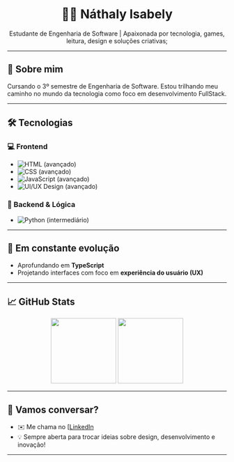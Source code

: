 <h1 align="center">👩‍💻 Náthaly Isabely</h1>

<p align="center">
  Estudante de Engenharia de Software | Apaixonada por tecnologia, games, leitura, design e soluções criativas;
</p>

---

## 🚀 Sobre mim

Cursando o 3º semestre de Engenharia de Software. Estou trilhando meu caminho no mundo da tecnologia como foco em desenvolvimento FullStack.

---

## 🛠️ Tecnologias

### 💻 Frontend
- ![HTML](https://img.shields.io/badge/-HTML5-E34F26?logo=html5&logoColor=white) (avançado)
- ![CSS](https://img.shields.io/badge/-CSS3-1572B6?logo=css3&logoColor=white) (avançado)
- ![JavaScript](https://img.shields.io/badge/-JavaScript-F7DF1E?logo=javascript&logoColor=black) (avançado)
- ![UI/UX Design](https://img.shields.io/badge/-UI%2FUX%20Design-purple?logo=figma&logoColor=white) (avançado)

### 🐍 Backend & Lógica
- ![Python](https://img.shields.io/badge/-Python-3776AB?logo=python&logoColor=white) (intermediário)
---

## 🌱 Em constante evolução

- Aprofundando em **TypeScript**
- Projetando interfaces com foco em **experiência do usuário (UX)**

---

## 📈 GitHub Stats

<p align="center">
  <img height="150em" src="https://github-readme-stats.vercel.app/api?username=nathalysilva&show_icons=true&theme=radical" />
  <img height="150em" src="https://github-readme-stats.vercel.app/api/top-langs/?username=nathalysilva&layout=compact&theme=radical"/>
</p>

---

## 💬 Vamos conversar?

- ✉️ Me chama no [[LinkedIn](https://www.linkedin.com/in/seu-perfil](https://www.linkedin.com/in/n%C3%A1thaly-isabely-570779111/))  
- 💡 Sempre aberta para trocar ideias sobre design, desenvolvimento e inovação!

---

